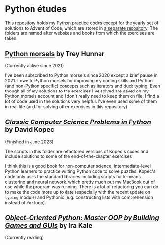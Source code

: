 # Python études

This repository holds my Python practice codes except for the yearly set of solutions to Advent of Code, which are stored in [a separate repository](https://github.com/amikami102/AdventOfCode). The folders are named after websites and books from which the exercises are taken. 

## [Python morsels](https://www.pythonmorsels.com) by Trey Hunner

(Currently active since 2021)

I've been subscribed to Python morsels since 2020 except a brief pause in 2021. I owe to Python morsels for improving my coding skills and Python (and non-Python specific) concepts such as iterators and duck typing. Even though all of my solutions to the exercises I've solved are saved on my Python morsels account and I don't really need to keep them on file, I find a lot of code used in the solutions very helpful. I've even used some of them in real life (and for solving other exercises in this repository).


## [*Classic Computer Science Problems in Python*](https://www.manning.com/books/classic-computer-science-problems-in-python) by David Kopec

(Finished in June 2023)

The scripts in this folder are refactored versions of Kopec's codes and include solutions to some of the end-of-the-chapter exercises.

I think this is a good book for non-computer science, intermediate-level Python learners to practice writing Python code to solve puzzles. Kopec's code only uses the standard libraries including scripts for k-means clustering and neural network, which pretty much put my MacBook out of use while the program was running. There is a lot of refactoring you can do to make the code more up to date (especially with the recent update on `typing` module) and Pythonic (e.g. constructing lists with comprehension instead of `for` loop).


## [*Object-Oriented Python: Master OOP by Building Games and GUIs*](https://nostarch.com/object-oriented-python) by Ira Kale

(Currently reading)
